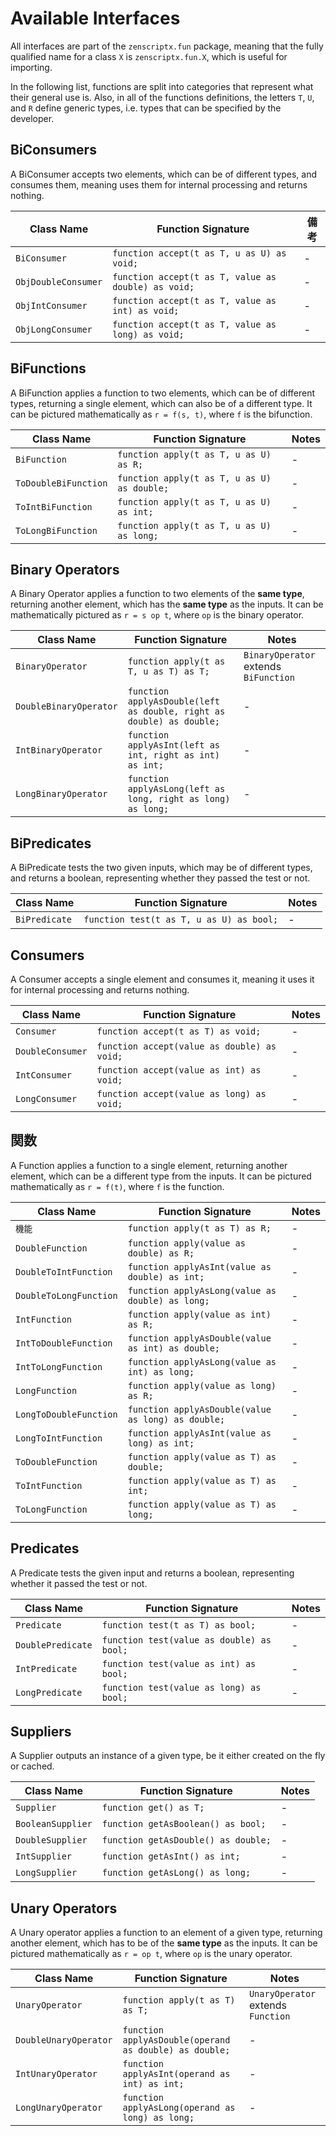 # Available Interfaces

All interfaces are part of the `zenscriptx.fun` package, meaning that the fully qualified name for a class `X` is `zenscriptx.fun.X`, which is useful for importing.

In the following list, functions are split into categories that represent what their general use is. Also, in all of the functions definitions, the letters `T`, `U`, and `R` define generic types, i.e. types that can be specified by the developer.

## BiConsumers
A BiConsumer accepts two elements, which can be of different types, and consumes them, meaning uses them for internal processing and returns nothing.

| Class Name          | Function Signature                                  | 備考  |
| ------------------- | --------------------------------------------------- | --- |
| `BiConsumer`        | `function accept(t as T, u as U) as void;`          | \- |
| `ObjDoubleConsumer` | `function accept(t as T, value as double) as void;` | \- |
| `ObjIntConsumer`    | `function accept(t as T, value as int) as void;`    | \- |
| `ObjLongConsumer`   | `function accept(t as T, value as long) as void;`   | \- |

## BiFunctions
A BiFunction applies a function to two elements, which can be of different types, returning a single element, which can also be of a different type. It can be pictured mathematically as `r = f(s, t)`, where `f` is the bifunction.

| Class Name           | Function Signature                          | Notes |
| -------------------- | ------------------------------------------- | ----- |
| `BiFunction`         | `function apply(t as T, u as U) as R;`      | \-   |
| `ToDoubleBiFunction` | `function apply(t as T, u as U) as double;` | \-   |
| `ToIntBiFunction`    | `function apply(t as T, u as U) as int;`    | \-   |
| `ToLongBiFunction`   | `function apply(t as T, u as U) as long;`   | \-   |

## Binary Operators
A Binary Operator applies a function to two elements of the **same type**, returning another element, which has the **same type** as the inputs. It can be mathematically pictured as `r = s op t`, where `op` is the binary operator.

| Class Name             | Function Signature                                                   | Notes                                 |
| ---------------------- | -------------------------------------------------------------------- | ------------------------------------- |
| `BinaryOperator`       | `function apply(t as T, u as T) as T;`                               | `BinaryOperator` extends `BiFunction` |
| `DoubleBinaryOperator` | `function applyAsDouble(left as double, right as double) as double;` | \-                                   |
| `IntBinaryOperator`    | `function applyAsInt(left as int, right as int) as int;`             | \-                                   |
| `LongBinaryOperator`   | `function applyAsLong(left as long, right as long) as long;`         | \-                                   |

## BiPredicates
A BiPredicate tests the two given inputs, which may be of different types, and returns a boolean, representing whether they passed the test or not.

| Class Name    | Function Signature                       | Notes |
| ------------- | ---------------------------------------- | ----- |
| `BiPredicate` | `function test(t as T, u as U) as bool;` | \-   |

## Consumers
A Consumer accepts a single element and consumes it, meaning it uses it for internal processing and returns nothing.

| Class Name       | Function Signature                          | Notes |
| ---------------- | ------------------------------------------- | ----- |
| `Consumer`       | `function accept(t as T) as void;`          | \-   |
| `DoubleConsumer` | `function accept(value as double) as void;` | \-   |
| `IntConsumer`    | `function accept(value as int) as void;`    | \-   |
| `LongConsumer`   | `function accept(value as long) as void;`   | \-   |

## 関数
A Function applies a function to a single element, returning another element, which can be a different type from the inputs. It can be pictured mathematically as `r = f(t)`, where `f` is the function.

| Class Name             | Function Signature                                 | Notes |
| ---------------------- | -------------------------------------------------- | ----- |
| `機能`                   | `function apply(t as T) as R;`                     | \-   |
| `DoubleFunction`       | `function apply(value as double) as R;`            | \-   |
| `DoubleToIntFunction`  | `function applyAsInt(value as double) as int;`     | \-   |
| `DoubleToLongFunction` | `function applyAsLong(value as double) as long;`   | \-   |
| `IntFunction`          | `function apply(value as int) as R;`               | \-   |
| `IntToDoubleFunction`  | `function applyAsDouble(value as int) as double;`  | \-   |
| `IntToLongFunction`    | `function applyAsLong(value as int) as long;`      | \-   |
| `LongFunction`         | `function apply(value as long) as R;`              | \-   |
| `LongToDoubleFunction` | `function applyAsDouble(value as long) as double;` | \-   |
| `LongToIntFunction`    | `function applyAsInt(value as long) as int;`       | \-   |
| `ToDoubleFunction`     | `function apply(value as T) as double;`            | \-   |
| `ToIntFunction`        | `function apply(value as T) as int;`               | \-   |
| `ToLongFunction`       | `function apply(value as T) as long;`              | \-   |

## Predicates
A Predicate tests the given input and returns a boolean, representing whether it passed the test or not.

| Class Name        | Function Signature                        | Notes |
| ----------------- | ----------------------------------------- | ----- |
| `Predicate`       | `function test(t as T) as bool;`          | \-   |
| `DoublePredicate` | `function test(value as double) as bool;` | \-   |
| `IntPredicate`    | `function test(value as int) as bool;`    | \-   |
| `LongPredicate`   | `function test(value as long) as bool;`   | \-   |

## Suppliers
A Supplier outputs an instance of a given type, be it either created on the fly or cached.

| Class Name        | Function Signature                  | Notes |
| ----------------- | ----------------------------------- | ----- |
| `Supplier`        | `function get() as T;`              | \-   |
| `BooleanSupplier` | `function getAsBoolean() as bool;`  | \-   |
| `DoubleSupplier`  | `function getAsDouble() as double;` | \-   |
| `IntSupplier`     | `function getAsInt() as int;`       | \-   |
| `LongSupplier`    | `function getAsLong() as long;`     | \-   |

## Unary Operators
A Unary operator applies a function to an element of a given type, returning another element, which has to be of the **same type** as the inputs. It can be pictured mathematically as `r = op t`, where `op` is the unary operator.

| Class Name            | Function Signature                                     | Notes                              |
| --------------------- | ------------------------------------------------------ | ---------------------------------- |
| `UnaryOperator`       | `function apply(t as T) as T;`                         | `UnaryOperator` extends `Function` |
| `DoubleUnaryOperator` | `function applyAsDouble(operand as double) as double;` | \-                                |
| `IntUnaryOperator`    | `function applyAsInt(operand as int) as int;`          | \-                                |
| `LongUnaryOperator`   | `function applyAsLong(operand as long) as long;`       | \-                                |
